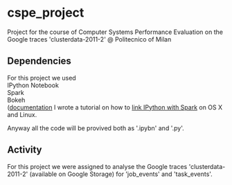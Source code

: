 # cspe_project
Project for the course of Computer Systems Performance Evaluation on the Google traces 'clusterdata-2011-2' @ Politecnico of Milan

Dependencies
---
For this project we used  <br>
IPython Notebook <br>
Spark <br>
Bokeh <br> ([documentation](http://bokeh.pydata.org/en/latest/)
I wrote a tutorial on how to [link IPython with Spark](https://gist.github.com/tommycarpi/f5a67c66a8f2170e263c) on OS X and Linux. 

Anyway all the code will be provived both as '.ipybn' and '.py'.

Activity
---
For this project we were assigned to analyse the Google traces 'clusterdata-2011-2' (available on Google Storage) for 'job_events' and 'task_events'.
